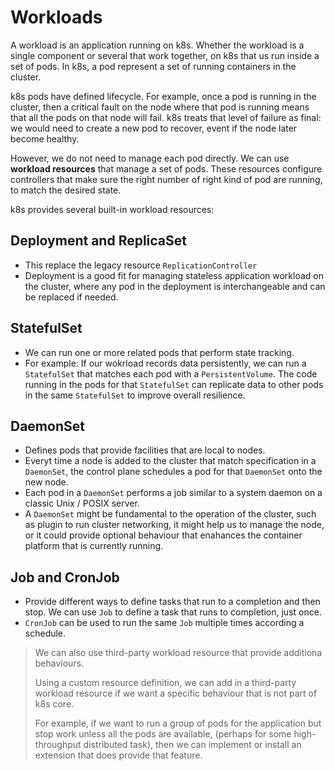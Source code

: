 # Workloads

A workload is an application running on k8s. Whether the workload is a single
component or several that work together, on k8s that us run inside a set of
pods. In k8s, a pod represent a set of running containers in the cluster.

k8s pods have defined lifecycle. For example, once a pod is running in the
cluster, then a critical fault on the node where that pod is running means that
all the pods on that node will fail. k8s treats that level of failure as final:
we would need to create a new pod to recover, event if the node later become
healthy.

However, we do not need to manage each pod directly. We can use **workload
resources** that manage a set of pods. These resources configure controllers
that make sure the right number of right kind of pod are running, to match the
desired state.

k8s provides several built-in workload resources:

## Deployment and ReplicaSet
- This replace the legacy resource `ReplicationController`
- Deployment is a good fit for managing stateless application workload on the
  cluster, where any pod in the deployment is interchangeable and can be
  replaced if needed.

## StatefulSet
- We can run one or more related pods that perform state tracking.
- For example: If our wokrload records data persistently, we can run a
  `StatefulSet` that matches each pod with a `PersistentVolume`. The code
  running in the pods for that `StatefulSet` can replicate data to other pods in
  the same `StatefulSet` to improve overall resilience.

## DaemonSet
- Defines pods that provide facilities that are local to nodes.
- Everyt time a node is added to the cluster that match specification in a
  `DaemonSet`, the control plane schedules a pod for that `DaemonSet` onto the
  new node.
- Each pod in a `DaemonSet` performs a job similar to a system daemon on a
  classic Unix / POSIX server.
- A `DaemonSet` might be fundamental to the operation of the cluster, such as
  plugin to run cluster networking, it might help us to manage the node, or it
  could provide optional behaviour that enahances the container platform that is
  currently running.

## Job and CronJob
- Provide different ways to define tasks that run to a completion and then stop.
  We can use `Job` to define a task that runs to completion, just once.
- `CronJob` can be used to run the same `Job` multiple times according a
  schedule.

> We can also use third-party workload resource that provide additiona
> behaviours.
>
> Using a custom resource definition, we can add in a third-party workload
> resource if we want a specific behaviour that is not part of k8s core.
>
> For example, if we want to run a group of pods for the application but stop
> work unless all the pods are available, (perhaps for some high-throughput
> distributed task), then we can implement or install an extension that does
> provide that feature.
